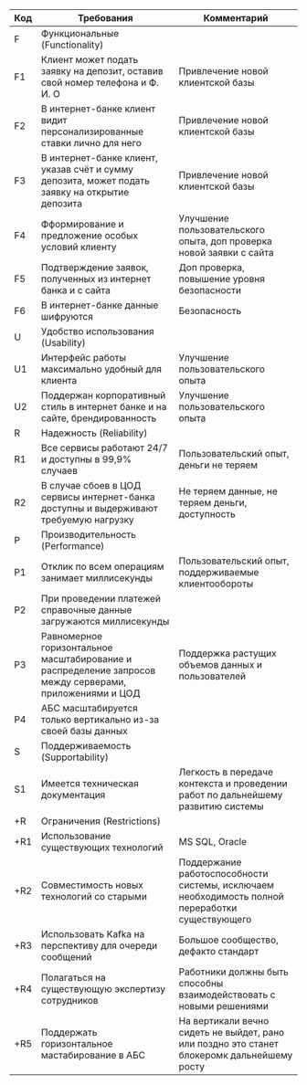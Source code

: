 | Код | Требования                         | Комментарий |
|-----|------------------------------------|-------------|
| F   | Функциональные (Functionality)|
| F1  | Клиент может подать заявку на депозит, оставив свой номер телефона и Ф. И. О | Привлечение новой клиентской базы |
| F2  | В интернет-банке клиент видит персонализированные ставки лично для него | Привлечение новой клиентской базы |
| F3  | В интернет-банке клиент, указав счёт и сумму депозита, может подать заявку на открытие депозита | Привлечение новой клиентской базы |
| F4  | Фформирование и предложение особых условий клиенту | Улучшение пользовательского опыта, доп проверка новой заявки с сайта |
| F5  | Подтверждение заявок, полученных из интернет банка и с сайта | Доп проверка, повышение уровня безопасности |
| F6  | В интернет-банке данные шифруются | Безопасность |
| U   | Удобство использования (Usability)|
| U1  | Интерфейс работы максимально удобный для клиента                | Улучшение пользовательского опыта |
| U2  | Поддержан корпоративный стиль в интернет банке и на сайте, брендированность                 | Улучшение пользовательского опыта |
| R   | Надежность (Reliability)           |               |
| R1  | Все сервисы работают 24/7 и доступны в 99,9% случаев        | Пользовательский опыт, деньги не теряем |
| R2  | В случае сбоев в ЦОД сервисы интернет-банка доступны и выдерживают требуемую нагрузку | Не теряем данные, не теряем деньги, доступность  |
| P   | Производительность (Performance) |               |
| P1  | Отклик по всем операциям занимает миллисекунды                     | Пользовательский опыт, поддерживаемые клиентообороты |
| P2  | При проведении платежей справочные данные загружаются миллисекунды  |  |
| P3  | Равномерное горизонтальное масштабирование и распределение запросов между серверами, приложениями и ЦОД         | Поддержка растущих объемов данных и пользователей |
| P4  | АБС масштабируется только вертикально из-за своей базы данных         | |
| S   | Поддерживаемость (Supportability)        |               |
| S1  | Имеется техническая документация            | Легкость в передаче контекста и проведении работ по дальнейшему развитию системы |
| +R	  |Ограничения (Restrictions)           |  |
| +R1  | Использование существующих технологий | MS SQL, Oracle |
| +R2 | Совместимость новых технологий со старыми        | Поддержание работоспособности системы, исключаем необходимость полной переработки существующего |
| +R3   | Использовать Kafka на перспективу для очереди сообщений          | Большое сообщество, дефакто стандарт |
| +R4   | Полагаться на существующую экспертизу сотрудников          | Работники должны быть способны взаимодействовать с новыми решениями |
| +R5   | Поддержать горизонтальное мастабирование в АБС          | На вертикали вечно сидеть не выйдет, рано или поздно это станет блокеромк дальнейшему росту |
